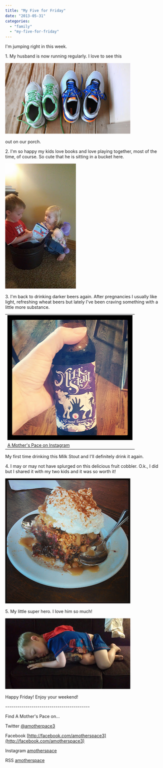 ```yaml
---
title: "My Five for Friday"
date: "2013-05-31"
categories: 
  - "family"
  - "my-five-for-friday"
---
```


I'm jumping right in this week.  
  
1\. My husband is now running regularly. I love to see this  
  
  

[![](images/IMAG0944.jpg)](http://amotherspace.net/wp-content/uploads/2013/05/IMAG09441.jpg)

  
out on our porch.  
  
  
2\. I'm so happy my kids love books and love playing together, most of the time, of course. So cute that he is sitting in a bucket here.   
  
  

[![](images/IMAG1020.jpg)](http://amotherspace.net/wp-content/uploads/2013/05/IMAG10201.jpg)

  
  
3\. I'm back to drinking darker beers again. After pregnancies I usually like light, refreshing wheat beers but lately I've been craving something with a little more substance.  
  
  

<table align="center" cellpadding="0" cellspacing="0"><tbody><tr><td><a href="http://amotherspace.net/wp-content/uploads/2013/05/IMG_20130527_1908261.jpg" imageanchor="1"><img border="0" height="400" src="images/IMG_20130527_190826.jpg" width="400"></a></td></tr><tr><td><a href="http://instagram.com/amotherspace" target="_blank">A Mother's Pace on Instagram</a></td></tr></tbody></table>

My first time drinking this Milk Stout and I'll definitely drink it again.  
  
  
4\. I may or may not have splurged on this delicious fruit cobbler. O.k., I did but I shared it with my two kids and it was so worth it!  
  
  

[![](images/IMG_20130528_153101.jpg)](http://amotherspace.net/wp-content/uploads/2013/05/IMG_20130528_1531011.jpg)

  
  
  
5\. My little super hero. I love him so much!  
  
  

[![](images/IMAG0996.jpg)](http://amotherspace.net/wp-content/uploads/2013/05/IMAG09961.jpg)

  
  
Happy Friday! Enjoy your weekend!  
  
  
  

  
  

\------------------------------------------

  

  
Find A Mother's Pace on...  
  
Twitter [@amotherpace3](https://twitter.com/amotherspace3)  
  
Facebook [http://facebook.com/amotherspace3](http://facebook.com/amotherspace3)   
  
Instagram [amotherspace](http://instagram.com/amotherspace)  
  
RSS [amotherspace](http://feeds.feedburner.com/amotherspace)
